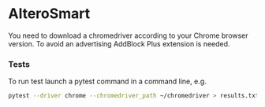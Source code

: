 # AlteroSmart

You need to download a chromedriver according to your Chrome browser version.
To avoid an advertising AddBlock Plus extension is needed.

### Tests
To run test launch a pytest command in a command line, e.g.

```bash
pytest --driver chrome --chromedriver_path ~/chromedriver > results.txt
```

